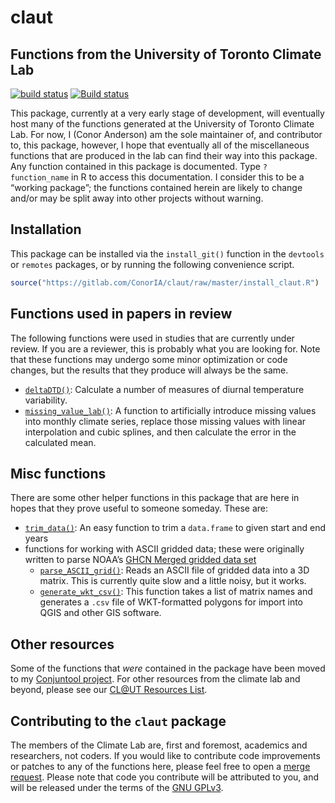 claut
================

## Functions from the University of Toronto Climate Lab

[![build
status](https://gitlab.com/ConorIA/claut/badges/master/build.svg)](https://gitlab.com/ConorIA/claut/commits/master)
[![Build
status](https://ci.appveyor.com/api/projects/status/kioqnwa6xqs1f4j5?svg=true)](https://ci.appveyor.com/project/ConorIA/claut)

This package, currently at a very early stage of development, will
eventually host many of the functions generated at the University of
Toronto Climate Lab. For now, I (Conor Anderson) am the sole maintainer
of, and contributor to, this package, however, I hope that eventually
all of the miscellaneous functions that are produced in the lab can find
their way into this package. Any function contained in this package is
documented. Type `?function_name` in R to access this documentation. I
consider this to be a “working package”; the functions contained herein
are likely to change and/or may be split away into other projects
without warning.

## Installation

This package can be installed via the `install_git()` function in the
`devtools` or `remotes` packages, or by running the following
convenience script.

``` r
source("https://gitlab.com/ConorIA/claut/raw/master/install_claut.R")
```

## Functions used in papers in review

The following functions were used in studies that are currently under
review. If you are a reviewer, this is probably what you are looking
for. Note that these functions may undergo some minor optimization or
code changes, but the results that they produce will always be the
    same.

  - [`deltaDTD()`](https://gitlab.com/ConorIA/claut/blob/master/R/deltaDTD.R):
    Calculate a number of measures of diurnal temperature
    variability.
  - [`missing_value_lab()`](https://gitlab.com/ConorIA/claut/blob/master/R/missing_value_lab.R):
    A function to artificially introduce missing values into monthly
    climate series, replace those missing values with linear
    interpolation and cubic splines, and then calculate the error in the
    calculated mean.

## Misc functions

There are some other helper functions in this package that are here in
hopes that they prove useful to someone someday. These
    are:

  - [`trim_data()`](https://gitlab.com/ConorIA/claut/blob/master/R/trimData.R):
    An easy function to trim a `data.frame` to given start and end years
  - functions for working with ASCII gridded data; these were originally
    written to parse NOAA’s [GHCN Merged gridded data
    set](https://www.ncdc.noaa.gov/temp-and-precip/ghcn-gridded-products/)
      - [`parse_ASCII_grid()`](https://gitlab.com/ConorIA/claut/blob/master/R/parse_ASCII_grid.R):
        Reads an ASCII file of gridded data into a 3D matrix. This is
        currently quite slow and a little noisy, but it
        works.
      - [`generate_wkt_csv()`](https://gitlab.com/ConorIA/claut/blob/master/R/generate_wkt_csv.R):
        This function takes a list of matrix names and generates a
        `.csv` file of WKT-formatted polygons for import into QGIS and
        other GIS software.

## Other resources

Some of the functions that *were* contained in the package have been
moved to my [Conjuntool project](https://gitlab.com/ConorIA/conjuntool).
For other resources from the climate lab and beyond, please see our
[CL@UT Resources List](https://gitlab.com/ConorIA/claut-resources).

## Contributing to the `claut` package

The members of the Climate Lab are, first and foremost, academics and
researchers, not coders. If you would like to contribute code
improvements or patches to any of the functions here, please feel free
to open a [merge
request](https://gitlab.com/ConorIA/claut/merge_requests). Please note
that code you contribute will be attributed to you, and will be released
under the terms of the [GNU
GPLv3](https://gitlab.com/ConorIA/claut/blob/master/LICENSE.md).
